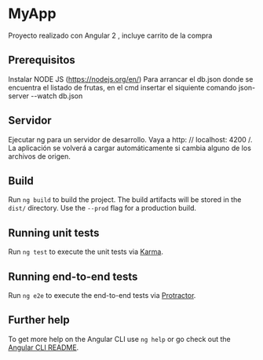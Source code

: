 # MyApp

Proyecto realizado con Angular 2 , incluye carrito de la compra

## Prerequisitos

Instalar NODE JS (https://nodejs.org/en/)
Para arrancar el db.json donde se encuentra el listado de frutas,  en el cmd insertar el siquiente comando json-server --watch db.json


## Servidor
Ejecutar ng para un servidor de desarrollo. Vaya a http: // localhost: 4200 /. La aplicación se volverá a cargar automáticamente si cambia alguno de los archivos de origen.



## Build

Run `ng build` to build the project. The build artifacts will be stored in the `dist/` directory. Use the `--prod` flag for a production build.

## Running unit tests

Run `ng test` to execute the unit tests via [Karma](https://karma-runner.github.io).

## Running end-to-end tests

Run `ng e2e` to execute the end-to-end tests via [Protractor](http://www.protractortest.org/).

## Further help

To get more help on the Angular CLI use `ng help` or go check out the [Angular CLI README](https://github.com/angular/angular-cli/blob/master/README.md).
